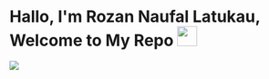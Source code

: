 
<h1> Hallo, I'm Rozan Naufal Latukau, Welcome to My Repo </b><img src="https://media.giphy.com/media/hvRJCLFzcasrR4ia7z/giphy.gif" width="35"></h1>

<picture>
<!-- <picture>
<!-- <source srcset="https://github-readme-stats-xi-neon.vercel.app/api?username=faan-isme&show_icons=true&theme=dark" media="(prefers-color-scheme: dark)"/>
<source srcset="https://github-readme-stats-xi-neon.vercel.app/api?username=faan-isme&show_icons=true" media="(prefers-color-scheme: light), (prefers-color-scheme: no-preference)"/> -->
<img src="https://github-readme-stats-xi-neon.vercel.app/api?username=faan-isme&show_icons=true" />
</picture>
<!-- <img src="https://github-readme-stats-xi-neon.vercel.app/api?username=faan-isme&show_icons=true" />
</picture> --> 
